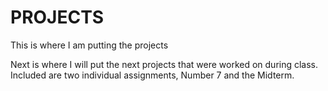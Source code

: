 # PROJECTS
This is where I am putting the projects

Next is where I will put the next projects that were worked on during class.
Included are two individual assignments, Number 7 and the Midterm.

